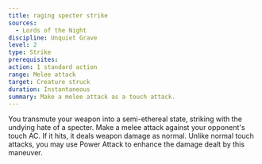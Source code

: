 ```yaml
---
title: raging specter strike
sources:
  - Lords of the Night
discipline: Unquiet Grave
level: 2
type: Strike
prerequisites:
action: 1 standard action
range: Melee attack
target: Creature struck
duration: Instantaneous
summary: Make a melee attack as a touch attack.
---
```


You transmute your weapon into a semi-ethereal state, striking with the undying hate of a specter. Make a melee attack against your opponent's touch AC. If it hits, it deals weapon damage as normal. Unlike normal touch attacks, you may use Power Attack to enhance the damage dealt by this maneuver.
